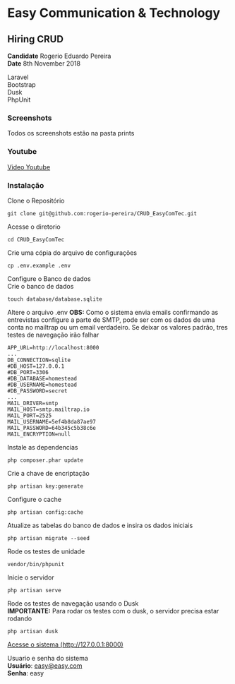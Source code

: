 # Easy Communication & Technology
## Hiring CRUD
**Candidate** Rogerio Eduardo Pereira  
**Date** 8th November 2018  

Laravel  
Bootstrap  
Dusk  
PhpUnit  

### Screenshots
Todos os screenshots estão na pasta prints

### Youtube
[Video Youtube](https://www.youtube.com/watch?v=3t-bb7y6eTQ)

### Instalação
Clone o Repositório
```
git clone git@github.com:rogerio-pereira/CRUD_EasyComTec.git
```

Acesse o diretorio
```
cd CRUD_EasyComTec
```

Crie uma cópia do arquivo de configurações
```
cp .env.example .env
```

Configure o Banco de dados  
Crie o banco de dados
```
touch database/database.sqlite
```
Altere o arquivo .env
**OBS:** Como o sistema envia emails confirmando as entrevistas configure a parte de SMTP, pode ser com os dados de uma conta no mailtrap ou um email verdadeiro. Se deixar os valores padrão, tres testes de navegação irão falhar
```
APP_URL=http://localhost:8000
...
DB_CONNECTION=sqlite
#DB_HOST=127.0.0.1
#DB_PORT=3306
#DB_DATABASE=homestead
#DB_USERNAME=homestead
#DB_PASSWORD=secret
...
MAIL_DRIVER=smtp
MAIL_HOST=smtp.mailtrap.io
MAIL_PORT=2525
MAIL_USERNAME=5ef4b8da87ae97
MAIL_PASSWORD=64b345c5b38c6e
MAIL_ENCRYPTION=null
```

Instale as dependencias
```
php composer.phar update
```

Crie a chave de encriptação
```
php artisan key:generate
```

Configure o cache
```
php artisan config:cache
```

Atualize as tabelas do banco de dados e insira os dados iniciais
```
php artisan migrate --seed
```

Rode os testes de unidade
```
vendor/bin/phpunit
```

Inicie o servidor
```
php artisan serve
```

Rode os testes de navegação usando o Dusk  
**IMPORTANTE:** Para rodar os testes com o dusk, o servidor precisa estar rodando
```
php artisan dusk
```

[Acesse o sistema (http://127.0.0.1:8000)](http://127.0.0.1:8000)

Usuario e senha do sistema  
**Usuário**: easy@easy.com  
**Senha**: easy
